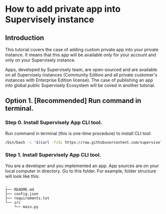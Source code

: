 # How to add private app into Supervisely instance

## Introduction

This tutorial covers the case of adding custom private app into your private instance. It means that this app will be available only for your account and only on your Supervisely instance.

Apps, developed by Supervisely team, are open-sourced and are available on all Supervisely instances (Community Edition and all private customer's instances with Enterprise Edition license). The case of publishing an app into global public Supervisely Ecosystem will be coved in another tutorial.

## Option 1. [Recommended] Run command in terminal.

### Step 0. Install Supervisely App CLI tool.

Run command in terminal (this is one-time procedure) to install CLI tool:

```bash
/bin/bash -c "$(curl -fsSL https://raw.githubusercontent.com/supervisely/supervisely/master/cli/supervisely-app.sh)"
```

### Step 1. Install Supervisely App CLI tool.


You are a developer and you implemented an app. App sources are on your local computer in directory. Go to this folder. For example, folder structure will look like this:

```
.
├── README.md
├── config.json
├── requirements.txt
└── src
    └── main.py
```



